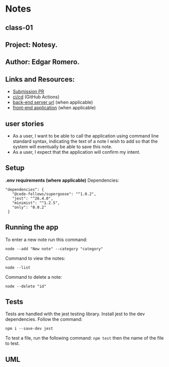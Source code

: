 # Notes
## class-01

## Project: Notesy.

## Author: Edgar Romero.

## Links and Resources:
* [Submission PR]()
* [ci/cd]() (GitHub Actions)
* [back-end server url]() (when applicable)
* [front-end application]() (when applicable)

## user stories
- As a user, I want to be able to call the application using command line standard syntax, indicating the text of a note I wish to add so that the system will eventually be able to save this note.
- As a user, I expect that the application will confirm my intent.

## Setup

**.env requirements (where applicable)** 
 Dependencies: 
 ```
 "dependencies": {
    "@code-fellows/supergoose": "^1.0.2",
    "jest": "^26.4.0",
    "minimist": "^1.2.5",
    "only": "0.0.2"
  }
 ```

## Running the app
To enter a new note run this command:

`node --add "New note" --category "category"`

Command to view the notes:

`node --list`

Command to delete a note:

`node --delete "id"`

## Tests 
Tests are handled with the jest testing library. Install jest to the dev dependencies. Follow the command:

`npm i --save-dev jest`

To test a file, run the following command:
`npm test` 
then the name of the file to test.

## UML

